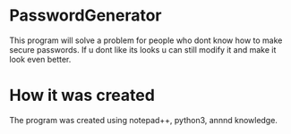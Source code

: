 # PasswordGenerator
This program will solve a problem for people who dont know how to make secure passwords. If u dont like its looks u can still modify it and make it look even better.


# How it was created
The program was created using 
  notepad++,
  python3,
  annnd knowledge.
